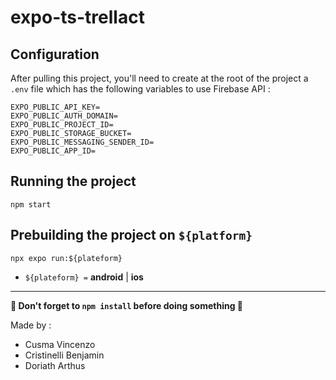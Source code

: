 # expo-ts-trellact

## Configuration

After pulling this project, you'll need to create at the root of the project a `.env` file which has the following variables to use Firebase API :

```.env
EXPO_PUBLIC_API_KEY=
EXPO_PUBLIC_AUTH_DOMAIN=
EXPO_PUBLIC_PROJECT_ID=
EXPO_PUBLIC_STORAGE_BUCKET=
EXPO_PUBLIC_MESSAGING_SENDER_ID=
EXPO_PUBLIC_APP_ID=
```

## Running the project

```shell
npm start
```

## Prebuilding the project on `${platform}`

```shell
npx expo run:${plateform}
```

- `${plateform} =` **android** | **ios**

---

**🚨 Don't forget to `npm install` before doing something 🚨**

Made by :

- Cusma Vincenzo
- Cristinelli Benjamin
- Doriath Arthus
